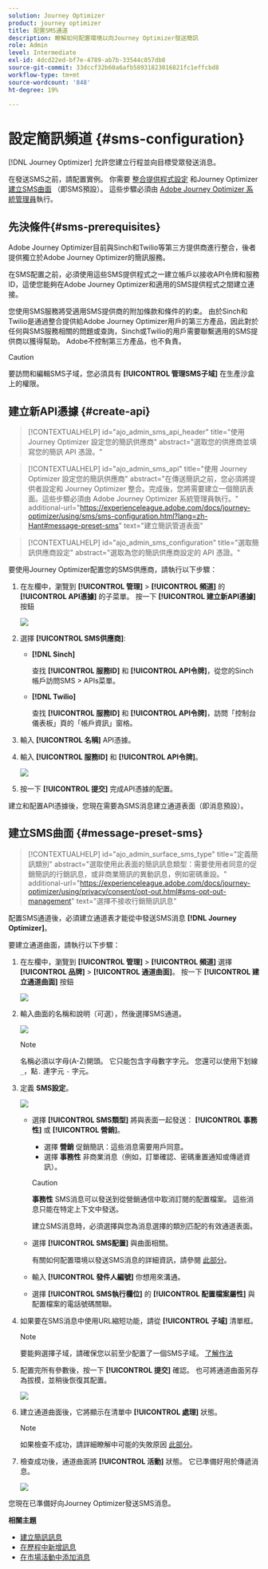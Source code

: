 ```yaml
---
solution: Journey Optimizer
product: journey optimizer
title: 配置SMS通道
description: 瞭解如何配置環境以向Journey Optimizer發送簡訊
role: Admin
level: Intermediate
exl-id: 4dcd22ed-bf7e-4789-ab7b-33544c857db8
source-git-commit: 33dccf32b60a6afb58931823016821fc1effcbd8
workflow-type: tm+mt
source-wordcount: '848'
ht-degree: 19%

---
```


# 設定簡訊頻道 {#sms-configuration}

[!DNL Journey Optimizer] 允許您建立行程並向目標受眾發送消息。

在發送SMS之前，請配置實例。 你需要 [整合提供程式設定](#create-api) 和Journey Optimizer [建立SMS曲面](#message-preset-sms) （即SMS預設）。 這些步驟必須由 [Adobe Journey Optimizer 系統管理員](../start/path/administrator.md)執行。

## 先決條件{#sms-prerequisites}

Adobe Journey Optimizer目前與Sinch和Twilio等第三方提供商進行整合，後者提供獨立於Adobe Journey Optimizer的簡訊服務。

在SMS配置之前，必須使用這些SMS提供程式之一建立帳戶以接收API令牌和服務ID，這使您能夠在Adobe Journey Optimizer和適用的SMS提供程式之間建立連接。

您使用SMS服務將受適用SMS提供商的附加條款和條件的約束。 由於Sinch和Twilio是通過整合提供給Adobe Journey Optimizer用戶的第三方產品，因此對於任何與SMS服務相關的問題或查詢，Sinch或Twilio的用戶需要聯繫適用的SMS提供商以獲得幫助。 Adobe不控制第三方產品，也不負責。

>[!CAUTION]
>
>要訪問和編輯SMS子域，您必須具有 **[!UICONTROL 管理SMS子域]** 在生產沙盒上的權限。

## 建立新API憑據 {#create-api}

>[!CONTEXTUALHELP]
>id="ajo_admin_sms_api_header"
>title="使用 Journey Optimizer 設定您的簡訊供應商"
>abstract="選取您的供應商並填寫您的簡訊 API 憑證。"

>[!CONTEXTUALHELP]
>id="ajo_admin_sms_api"
>title="使用 Journey Optimizer 設定您的簡訊供應商"
>abstract="在傳送簡訊之前，您必須將提供者設定和 Journey Optimizer 整合。完成後，您將需要建立一個簡訊表面。這些步驟必須由 Adobe Journey Optimizer 系統管理員執行。"
>additional-url="https://experienceleague.adobe.com/docs/journey-optimizer/using/sms/sms-configuration.html?lang=zh-Hant#message-preset-sms" text="建立簡訊管道表面"

>[!CONTEXTUALHELP]
>id="ajo_admin_sms_configuration"
>title="選取簡訊供應商設定"
>abstract="選取為您的簡訊供應商設定的 API 憑證。"

要使用Journey Optimizer配置您的SMS供應商，請執行以下步驟：

1. 在左欄中，瀏覽到 **[!UICONTROL 管理]** > **[!UICONTROL 頻道]** 的 **[!UICONTROL API憑據]** 的子菜單。 按一下 **[!UICONTROL 建立新API憑據]** 按鈕

   ![](assets/sms_6.png)

1. 選擇 **[!UICONTROL SMS供應商]**:

   * **[!DNL Sinch]**

      查找 **[!UICONTROL 服務ID]** 和 **[!UICONTROL API令牌]**，從您的Sinch帳戶訪問SMS > APIs菜單。

   * **[!DNL Twilio]**

      查找 **[!UICONTROL 服務ID]** 和 **[!UICONTROL API令牌]**，訪問「控制台儀表板」頁的「帳戶資訊」窗格。


1. 輸入 **[!UICONTROL 名稱]** API憑據。

1. 輸入 **[!UICONTROL 服務ID]** 和 **[!UICONTROL API令牌]**。

   ![](assets/sms_7.png)

1. 按一下 **[!UICONTROL 提交]** 完成API憑據的配置。

建立和配置API憑據後，您現在需要為SMS消息建立通道表面（即消息預設）。

## 建立SMS曲面 {#message-preset-sms}

>[!CONTEXTUALHELP]
>id="ajo_admin_surface_sms_type"
>title="定義簡訊類別"
>abstract="選取使用此表面的簡訊訊息類型：需要使用者同意的促銷簡訊的行銷訊息，或非商業簡訊的異動訊息，例如密碼重設。"
>additional-url="https://experienceleague.adobe.com/docs/journey-optimizer/using/privacy/consent/opt-out.html#sms-opt-out-management" text="選擇不接收行銷簡訊訊息"

配置SMS通道後，必須建立通道表才能從中發送SMS消息 **[!DNL Journey Optimizer]**。

要建立通道曲面，請執行以下步驟：

1. 在左欄中，瀏覽到 **[!UICONTROL 管理]** > **[!UICONTROL 頻道]** 選擇 **[!UICONTROL 品牌]** > **[!UICONTROL 通道曲面]**。 按一下 **[!UICONTROL 建立通道曲面]** 按鈕

   ![](assets/preset-create.png)

1. 輸入曲面的名稱和說明（可選），然後選擇SMS通道。

   ![](assets/sms_preset.png)

   >[!NOTE]
   >
   > 名稱必須以字母(A-Z)開頭。 它只能包含字母數字字元。 您還可以使用下划線 `_`，點`.` 連字元 `-` 字元。

1. 定義 **SMS設定**。

   ![](assets/preset-sms.png)

   * 選擇 **[!UICONTROL SMS類型]** 將與表面一起發送： **[!UICONTROL 事務性]** 或 **[!UICONTROL 營銷]**。

      * 選擇 **營銷** 促銷簡訊：這些消息需要用戶同意。
      * 選擇 **事務性** 非商業消息（例如，訂單確認、密碼重置通知或傳遞資訊）。

      >[!CAUTION]
      >
      >**事務性** SMS消息可以發送到從營銷通信中取消訂閱的配置檔案。 這些消息只能在特定上下文中發送。

      建立SMS消息時，必須選擇與您為消息選擇的類別匹配的有效通道表面。

   * 選擇 **[!UICONTROL SMS配置]** 與曲面相關。

      有關如何配置環境以發送SMS消息的詳細資訊，請參閱 [此部分](#create-api)。

   * 輸入 **[!UICONTROL 發件人編號]** 你&#x200B;想用來溝通。

   * 選擇 **[!UICONTROL SMS執行欄位]** 的 **[!UICONTROL 配置檔案屬性]** 與配置檔案的電話號碼關聯。


1. 如果要在SMS消息中使用URL縮短功能，請從 **[!UICONTROL 子域]** 清單框。

   >[!NOTE]
   >
   >要能夠選擇子域，請確保您以前至少配置了一個SMS子域。 [了解作法](sms-subdomains.md)

1. 配置完所有參數後，按一下 **[!UICONTROL 提交]** 確認。 也可將通道曲面另存為拔模，並稍後恢復其配置。

   ![](assets/sms_preset_2.png)

1. 建立通道曲面後，它將顯示在清單中 **[!UICONTROL 處理]** 狀態。

   >[!NOTE]
   >
   >如果檢查不成功，請詳細瞭解中可能的失敗原因 [此部分](#monitor-channel-surfaces)。

1. 檢查成功後，通道曲面將 **[!UICONTROL 活動]** 狀態。 它已準備好用於傳遞消息。

   ![](assets/preset-active.png)

您現在已準備好向Journey Optimizer發送SMS消息。

**相關主題**

* [建立簡訊訊息](create-sms.md)
* [在歷程中新增訊息](../building-journeys/journeys-message.md)
* [在市場活動中添加消息](../campaigns/create-campaign.md)


